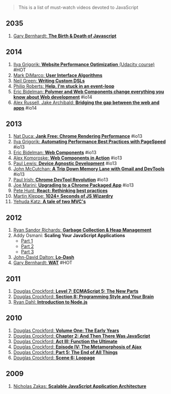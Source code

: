 > This is a list of must-watch videos devoted to JavaScript

## 2035
1. [Gary Bernhardt: **The Birth & Death of Javascript**](https://www.destroyallsoftware.com/talks/the-birth-and-death-of-javascript)

## 2014
1. [Ilya Grigorik: **Website Performance Optimization** (Udacity course)](https://www.udacity.com/course/ud884) #HOT
2. [Mark DiMarco: **User Interface Algorithms**](https://www.youtube.com/watch?v=90NsjKvz9Ns&index=2&list=PL37ZVnwpeshFXOP2lqCUykYPXYNsK_fgN)
3. [Neil Green: **Writing Custom DSLs**](https://www.youtube.com/watch?v=lm4jEcnWeKI&index=11&list=PL37ZVnwpeshFXOP2lqCUykYPXYNsK_fgN)
4. [Philip Roberts: **Help, I'm stuck in an event-loop**](http://vimeo.com/96425312)
5. [Eric Bidelman: **Polymer and Web Components change everything you know about Web development**](https://www.youtube.com/watch?v=8OJ7ih8EE7s) #io14 
6. [Alex Russell, Jake Archibald: **Bridging the gap between the web and apps**](https://www.youtube.com/watch?v=_yy0CDLnhMA) #io14

## 2013
1. [Nat Duca: **Jank Free: Chrome Rendering Performance**](https://www.youtube.com/watch?v=n8ep4leoN9A&feature=youtu.be) #io13
2. [Ilya Grigorik: **Automating Performance Best Practices with PageSpeed**](https://www.youtube.com/watch?v=uR5urTx8S4E&feature=youtu.be) #io13
3. [Eric Bidelman: **Web Components**](https://www.youtube.com/watch?v=fqULJBBEVQE&feature=youtu.be) #io13
4. [Alex Komoroske: **Web Components in Action**](https://www.youtube.com/watch?v=0g0oOOT86NY&feature=youtu.be) #io13
5. [Paul Lewis: **Device Agnostic Development**](https://www.youtube.com/watch?v=055ekKZk7mc&feature=youtu.be) #io13
6. [John McCutchan: **A Trip Down Memory Lane with Gmail and DevTools**](https://www.youtube.com/watch?v=x9Jlu_h_Lyw&feature=youtu.be) #io13
7. [Paul Irish: **Chrome DevTool Revolution**](https://www.youtube.com/watch?v=x6qe_kVaBpg&feature=youtu.be) #io13
8. [Joe Marini: **Upgrading to a Chrome Packaged App**](https://www.youtube.com/watch?v=e0W2szZ2qhg&feature=youtu.be) #io13
9. [Pete Hunt: **React: Rethinking best practices**](https://www.youtube.com/watch?v=x7cQ3mrcKaY)
10. [Martin Kleppe: **1024+ Seconds of JS Wizardry**](https://www.youtube.com/watch?v=RTxtiLp1C8Y)
11. [Yehuda Katz: **A tale of two MVC's**](https://www.youtube.com/watch?v=s1dhXamEAKQ)

## 2012
1. [Ryan Sandor Richards: **Garbage Collection & Heap Management**](http://vimeo.com/45140516)
2. Addy Osmani: **Scaling Your JavaScript Applications** 
	* [Part 1](http://vimeo.com/35924671)
	* [Part 2](http://vimeo.com/35924733) 
	* [Part 3](http://vimeo.com/35990666)
3. [John-David Dalton: **Lo-Dash**](https://www.youtube.com/watch?v=dpPy4f_SeEk)
4. [Gary Bernhardt: **WAT**](https://www.destroyallsoftware.com/talks/wat) #HOT

## 2011
1. [Douglas Crockford: **Level 7: ECMAScript 5: The New Parts**](https://www.youtube.com/watch?v=UTEqr0IlFKY)
2. [Douglas Crockford: **Section 8: Programming Style and Your Brain**](https://www.youtube.com/watch?v=taaEzHI9xyY)
3. [Ryan Dahl: **Introduction to Node.js**](https://www.youtube.com/watch?v=jo_B4LTHi3I)

## 2010
1. [Douglas Crockford: **Volume One: The Early Years**](https://www.youtube.com/watch?v=JxAXlJEmNMg)
2. [Douglas Crockford: **Chapter 2: And Then There Was JavaScript**](https://www.youtube.com/watch?v=RO1Wnu-xKoY)
3. [Douglas Crockford: **Act III: Function the Ultimate**](https://www.youtube.com/watch?v=ya4UHuXNygM)
4. [Douglas Crockford: **Episode IV: The Metamorphosis of Ajax**](https://www.youtube.com/watch?v=Fv9qT9joc0M)
5. [Douglas Crockford: **Part 5: The End of All Things**](https://www.youtube.com/watch?v=47Ceot8yqeI)
6. [Douglas Crockford: **Scene 6: Loopage**](https://www.youtube.com/watch?v=QgwSUtYSUqA)

## 2009
1. [Nicholas Zakas: **Scalable JavaScript Application Architecture**](https://www.youtube.com/watch?v=vXjVFPosQHw)